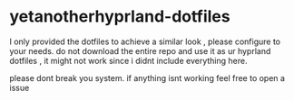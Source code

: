 # yetanotherhyprland-dotfiles

I only provided the dotfiles to achieve a similar look , please configure to your needs.
do not download the entire repo and use it as ur hyprland dotfiles , it might not work since i didnt include everything here.

please dont break you system. if anything isnt working feel free to open a issue 
